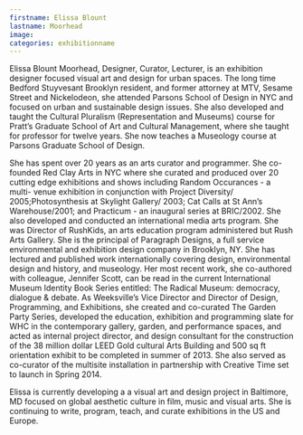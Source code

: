 ```yaml
---
firstname: Elissa Blount
lastname: Moorhead
image:
categories: exhibitionname
---
```


Elissa Blount Moorhead, Designer, Curator, Lecturer, is an exhibition designer focused visual art and design for urban spaces. The long time Bedford Stuyvesant Brooklyn resident, and former attorney at MTV, Sesame Street and Nickelodeon, she attended Parsons School of Design in NYC and focused on urban and sustainable design issues. She also developed and taught the Cultural Pluralism (Representation and Museums) course for Pratt’s Graduate School of Art and Cultural Management, where she taught for professor for  twelve years. She now teaches a Museology course at Parsons Graduate School of Design.  

She has spent over 20 years as an arts curator and programmer. She co-founded Red Clay Arts in NYC where she curated and produced over 20 cutting edge exhibitions and shows including Random Occurances - a multi- venue  exhibition in conjunction with Project Diversity/ 2005;Photosynthesis at Skylight Gallery/ 2003; Cat Calls at St Ann’s Warehouse/2001; and Practicum - an inaugural series at BRIC/2002. She also developed and conducted an international media arts program. She was Director of RushKids, an arts education program administered but Rush Arts Gallery. She is the principal of Paragraph Designs, a full service environmental and exhibition design company in Brooklyn, NY. She has lectured and published work internationally covering design, environmental design and history, and museology.  Her most recent work, she co-authored with colleague, Jennifer Scott, can be read in the current International Museum Identity Book Series entitled: The Radical Museum: democracy, dialogue & debate. As Weeksville’s Vice Director and Director of Design, Programming, and Exhibitions, she created  and co-curated The Garden Party Series, developed the education, exhibition and programming slate for WHC in the contemporary gallery, garden, and performance spaces, and acted as internal project director, and design consultant for the construction of the 38 million dollar  LEED Gold cultural Arts Building and 500 sq ft orientation exhibit to be completed in summer of 2013.  She also served as co-curator  of the multisite installation in partnership with Creative Time set to launch in Spring 2014.

Elissa is currently developing a a visual art and design project in Baltimore, MD focused on global aesthetic culture in film, music and visual arts.  She is continuing to write, program, teach, and curate exhibitions in the US and Europe.

